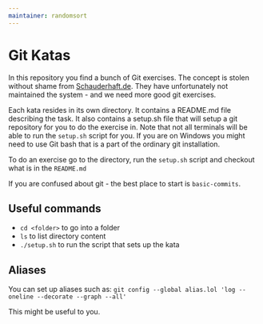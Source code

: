 ```yaml
---
maintainer: randomsort
---
```

# Git Katas
In this repository you find a bunch of Git exercises.
The concept is stolen without shame from [Schauderhaft.de](http://blog.schauderhaft.de/gitkata/).
They have unfortunately not maintained the system - and we need more good git exercises.

Each kata resides in its own directory. It contains a README.md file describing the task.
It also contains a setup.sh file that will setup a git repository for you to do the exercise in.
Note that not all terminals will be able to run the `setup.sh` script for you.
If you are on Windows you might need to use Git bash that is a part of the ordinary git installation.

To do an exercise go to the directory, run the `setup.sh` script and checkout what is in the `README.md`

If you are confused about git - the best place to start is `basic-commits`.

## Useful commands
- `cd <folder>` to go into a folder
- `ls` to list directory content
- `./setup.sh` to run the script that sets up the kata    

## Aliases
You can set up aliases such as:
`git config --global alias.lol 'log --oneline --decorate --graph --all'`

This might be useful to you.
